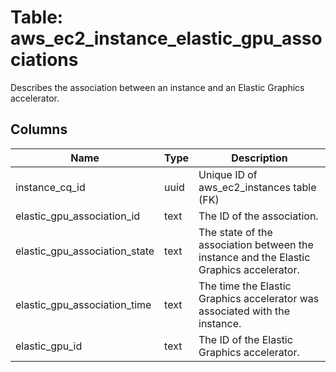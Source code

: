 
# Table: aws_ec2_instance_elastic_gpu_associations
Describes the association between an instance and an Elastic Graphics accelerator.
## Columns
| Name        | Type           | Description  |
| ------------- | ------------- | -----  |
|instance_cq_id|uuid|Unique ID of aws_ec2_instances table (FK)|
|elastic_gpu_association_id|text|The ID of the association.|
|elastic_gpu_association_state|text|The state of the association between the instance and the Elastic Graphics accelerator.|
|elastic_gpu_association_time|text|The time the Elastic Graphics accelerator was associated with the instance.|
|elastic_gpu_id|text|The ID of the Elastic Graphics accelerator.|
